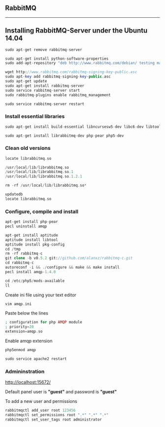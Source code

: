 
## RabbitMQ

-----

## Installing RabbitMQ-Server under the Ubuntu 14.04

```php
sudo apt-get remove rabbitmq-server
```

```php
sudo apt-get install python-software-properties
sudo add-apt-repository "deb http://www.rabbitmq.com/debian/ testing main"
```

```php
wget http://www.rabbitmq.com/rabbitmq-signing-key-public.asc
sudo apt-key add rabbitmq-signing-key-public.asc
sudo apt-get update
sudo apt-get install rabbitmq-server
sudo service rabbitmq-server start
sudo rabbitmq-plugins enable rabbitmq_management
```

```php
sudo service rabbitmq-server restart
```

### Install essential libraries

```php
sudo apt-get install build-essential libncursesw5-dev libc6-dev libtool
```

```php
sudo apt-get install librabbitmq-dev php-pear php5-dev
```

### Clean old versions

```php
locate librabbitmq.so

/usr/local/lib/librabbitmq.so
/usr/local/lib/librabbitmq.so.1
/usr/local/lib/librabbitmq.so.1.2.1

rm -rf /usr/local/lib/librabbitmq.so*

updatedb
locate librabbitmq.so
```

### Configure, compile and install

```php
apt-get install php-pear
pecl uninstall amqp

apt-get install aptitude
aptitude install libtool
aptitude install pkg-config
cd /tmp
rm -rf rabbitmq-c
git clone -b v0.5.2 git://github.com/alanxz/rabbitmq-c.git
cd rabbitmq-c
autoreconf -i && ./configure && make && make install
pecl install amqp-1.4.0
```

```php
cd /etc/php5/mods-available
ll
```

Create ini file using your text editor

```php
vim amqp.ini
```

Paste below the lines

```php
; configuration for php AMQP module
; priority=20
extension=amqp.so
```

Enable amqp extension

```php
php5enmod amqp
```

```php
sudo service apache2 restart
```

### Admininstration

<a href="http://localhost:15672/">http://localhost:15672/</a> 

Default panel user is <b>"guest"</b> and password is <b>"guest"</b>

To add a new user and permissions

```php
rabbitmqctl add_user root 123456
rabbitmqctl set_permissions root ".*" ".*" ".*"
rabbitmqctl set_user_tags root administrator
```
